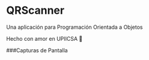 # QRScanner

Una aplicación para Programación Orientada a Objetos

Hecho con amor en UPIICSA 💚

###Capturas de Pantalla
